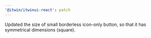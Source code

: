 ```yaml
---
'@itwin/itwinui-react': patch
---
```


Updated the size of small borderless icon-only button, so that it has symmetrical dimensions (square).
